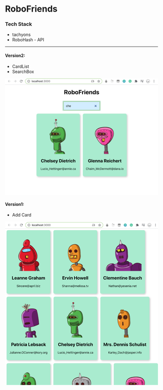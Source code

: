 # RoboFriends

### Tech Stack

- tachyons
- RoboHash - API



------

#### Version2:

- CardList
- SearchBox

![2](demo_images/2.png)

#### Version1:

- Add Card

![1](demo_images/1.png)

